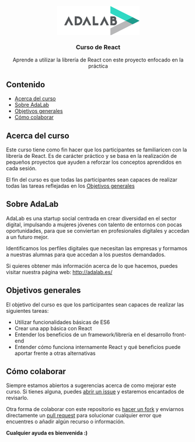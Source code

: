 <p align="center">
  <a href="http://adalab.es/">
    <img align="center" src="assets/images/adalab_brand.png" alt="AdaLab brand">
  </a>
</p>
<h3 align="center">Curso de React</h3>
<p align="center">
   Aprende a utilizar la librería de React con este proyecto enfocado en la práctica
</p>

## Contenido

- [Acerca del curso](#acerca-del-curso)
- [Sobre AdaLab](#sobre-adalab)
- [Objetivos generales](#objetivos-generales)
- [Cómo colaborar](#cómo-colaborar)

## Acerca del curso

Este curso tiene como fin hacer que los participantes se familiaricen con la librería de React. Es de carácter práctico y se basa en la realización de pequeños proyectos que ayuden a reforzar los conceptos aprendidos en cada sesión.

El fin del curso es que todas las participantes sean capaces de realizar todas las tareas reflejadas en los [Objetivos generales](#objetivos-generales)


## Sobre AdaLab

AdaLab es una startup social centrada en crear diversidad en el sector digital, impulsando a mujeres jóvenes con talento de entornos con pocas oportunidades, para que se conviertan en profesionales digitales y accedan a un futuro mejor.

Identificamos los perfiles digitales que necesitan las empresas y formamos a nuestras alumnas para que accedan a los puestos demandados.

Si quieres obtener más información acerca de lo que hacemos, puedes visitar nuestra página web: http://adalab.es/


## Objetivos generales

El objetivo del curso es que los participantes sean capaces de realizar las siguientes tareas:

- Utilizar funcionalidades básicas de ES6
- Crear una app básica con React
- Entender los beneficios de un framework/librería en el desarrollo front-end
- Entender cómo funciona internamente React y qué beneficios puede aportar frente a otras alternativas


## Cómo colaborar

Siempre estamos abiertos a sugerencias acerca de como mejorar este curso. Si tienes alguna, puedes [abrir un issue](https://help.github.com/articles/creating-an-issue/) y estaremos encantados de revisarlo.

Otra forma de colaborar con este repositorio es [hacer un fork](https://help.github.com/articles/fork-a-repo/) y enviarnos directamente un [pull request](https://help.github.com/articles/using-pull-requests/) para solucionar cualquier error que encuentres o añadir algún recurso o información.

**Cualquier ayuda es bienvenida :)**
